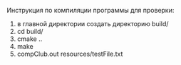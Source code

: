 Инструкция по компиляции программы для проверки:
1) в главной директории создать директорию build/
2) cd build/
3) cmake ..
4) make
5) compClub.out resources/testFile.txt
